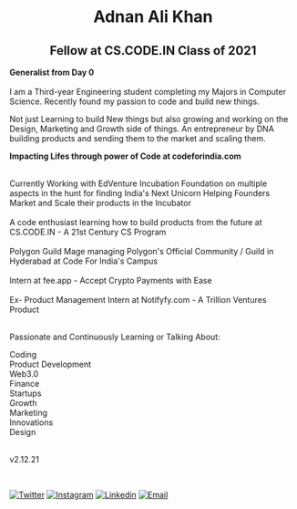 



<h1 align="center">Adnan Ali Khan</h1>
<h2 align="center">Fellow at CS.CODE.IN Class of 2021 </h2>



<b>                                                           
Generalist from Day 0</b>
<br><br>
I am a Third-year Engineering student completing my Majors in Computer Science. Recently found my passion to code and build new things.<br>

Not just Learning to build New things but also growing and working on the Design, Marketing and Growth side of things. An entrepreneur by DNA building products and sending them to the market and scaling them.<br>



<b>Impacting Lifes through power of Code at codeforindia.com</b><br><br>

Currently Working with EdVenture Incubation Foundation on multiple aspects in the hunt for finding India's Next Unicorn Helping Founders Market and Scale their products in the Incubator<br><br>
A code enthusiast learning how to build products from the future at CS.CODE.IN - A 21st Century CS Program<br><br>
Polygon Guild Mage managing Polygon's Official Community / Guild in Hyderabad at Code For India's Campus<br><br>
Intern at fee.app - Accept Crypto Payments with Ease <br><br>
Ex- Product Management Intern at Notifyfy.com - A Trillion Ventures Product<br><br>



Passionate and Continuously Learning or Talking About:<br>

Coding<br>
Product Development<br>
Web3.0<br>
Finance<br>
Startups<br>
Growth<br>
Marketing<br>
Innovations<br>
Design<br>
<br>

v2.12.21


<br>

[![Twitter](https://img.shields.io/badge/Twitter-%40adnanali_in-%231DA1F2)](https://twitter.com/adnanali_in) 
[![Instagram](https://img.shields.io/badge/Instagram-adnan_developer-%23bc2a8d%09)](https://instagram.com/adnan_developer)
[![Linkedin](https://img.shields.io/badge/Linked%20in-AdnanAliKhan-blue)](https://www.linkedin.com/in/adnanalikhan28)
[![Email](https://img.shields.io/badge/Email-mail@adnanali.in-red)](mailto:mail@adnanali.in)
